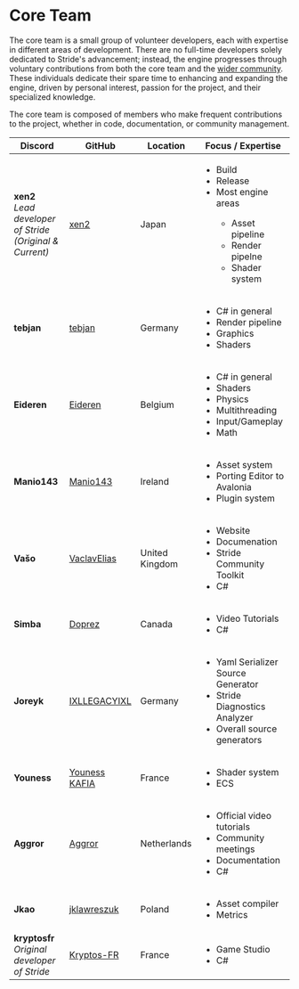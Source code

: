 # Core Team

The core team is a small group of volunteer developers, each with expertise in different areas of development. There are no full-time developers solely dedicated to Stride's advancement; instead, the engine progresses through voluntary contributions from both the core team and the [wider community](https://github.com/stride3d/stride?tab=readme-ov-file#contributors-). These individuals dedicate their spare time to enhancing and expanding the engine, driven by personal interest, passion for the project, and their specialized knowledge.

The core team is composed of members who make frequent contributions to the project, whether in code, documentation, or community management.

<table class="table table-striped table-sm">
  <thead>
    <tr>
      <th>Discord</th>
      <th>GitHub</th>
      <th>Location</th>
      <th>Focus / Expertise</th>
    </tr>
  </thead>
  <tbody>
    <tr>
      <td>
        <strong>xen2</strong>
        <br><i>Lead developer of Stride</i>
        <br><i class="small">(Original & Current)</i>
      </td>
      <td><a href="https://github.com/xen2">xen2</a></td>
      <td>Japan</td>
      <td>
          <ul>
              <li>Build</li>
              <li>Release</li>
              <li>Most engine areas</li>
              <ul>
                  <li>Asset pipeline</li>
                  <li>Render pipelne</li>
                  <li>Shader system</li>
              </ul>
          </ul>
      </td>
    </tr>
    <tr>
      <td><strong>tebjan</strong></td>
      <td><a href="https://github.com/tebjan">tebjan</a></td>
      <td>Germany</td>
      <td>
          <ul>
              <li>C# in general</li>
              <li>Render pipeline</li>
              <li>Graphics</li>
              <li>Shaders</li>
          </ul>
      </td>
    </tr>
    <tr>
      <td><strong>Eideren</strong></td>
      <td><a href="https://github.com/Eideren">Eideren</a></td>
      <td>Belgium</td>
      <td>
          <ul>
              <li>C# in general</li>
              <li>Shaders</li>
              <li>Physics</li>
              <li>Multithreading</li>
              <li>Input/Gameplay</li>
              <li>Math</li>
          </ul>
      </td>
    </tr>
    <tr>
      <td><strong>Manio143</strong></td>
      <td><a href="https://github.com/manio143">Manio143</a></td>
      <td>Ireland</td>
      <td>
          <ul>
              <li>Asset system</li>
              <li>Porting Editor to Avalonia</li>
              <li>Plugin system</li>
          </ul>
      </td>
    </tr>
    <tr>
      <td><strong>Vašo</strong></td>
      <td><a href="https://github.com/VaclavElias">VaclavElias</a></td>
      <td>United Kingdom</td>
      <td>
          <ul>
              <li>Website</li>
              <li>Documenation</li>
              <li>Stride Community Toolkit</li>
              <li>C#</li>
          </ul>
      </td>
    </tr>
    <tr>
      <td><strong>Simba</strong></td>
      <td><a href="https://github.com/Doprez">Doprez</a></td>
      <td>Canada</td>
      <td>
          <ul>
              <li>Video Tutorials</li>
              <li>C#</li>
          </ul>
      </td>
    </tr>
    <tr>
      <td><strong>Joreyk</strong></td>
      <td><a href="https://github.com/IXLLEGACYIXL">IXLLEGACYIXL</a></td>
      <td>Germany</td>
      <td>
          <ul>
              <li>Yaml Serializer Source Generator</li>
              <li>Stride Diagnostics Analyzer</li>
              <li>Overall source generators</li>
          </ul>
      </td>
    </tr>
    <tr>
      <td><strong>Youness</strong></td>
      <td><a href="https://github.com/ykafia">Youness KAFIA</a></td>
      <td>France</td>
      <td>
          <ul>
              <li>Shader system</li>
              <li>ECS</li>
          </ul>
      </td>
    </tr>
    <tr>
      <td><strong>Aggror</strong></td>
      <td><a href="https://github.com/Aggror">Aggror</a></td>
      <td>Netherlands</td>
      <td>
          <ul>
              <li>Official video tutorials</li>
              <li>Community meetings</li>
              <li>Documentation</li>
              <li>C#</li>
          </ul>
      </td>
    </tr>
    <tr>
      <td><strong>Jkao</strong></td>
      <td><a href="https://github.com/jklawreszuk">jklawreszuk</a></td>
      <td>Poland</td>
      <td>
          <ul>
              <li>Asset compiler</li>
              <li>Metrics</li>
          </ul>
      </td>
    </tr>
    <tr>
      <td>
        <strong>kryptosfr</strong>
        <br><i>Original developer of Stride</i>
      </td>
      <td><a href="https://github.com/Kryptos-FR">Kryptos-FR</a></td>
      <td>France</td>
      <td>
          <ul>
              <li>Game Studio</li>
              <li>C#</li>
          </ul>
      </td>
    </tr>
  </tbody>
</table>

